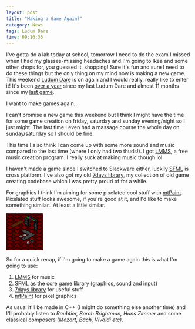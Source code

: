 ```yaml
---
layout: post
title: "Making a Game Again?"
category: News
tags: Ludum Dare
time: 09:16:36
---
```


I've gotta do a lab today at school, tomorrow I need to do the exam I missed when I had my glasses-missing headaches and I'm going to Ikea and some other shops for, you guessed it, shopping! Sure it's fun and sure I need to do these things but the only thing on my mind now is making a new game. This weekend [Ludum Dare](http://www.ludumdare.com/compo/) is on again and I would really, really like to enter it! It's been [over a year](http://www.ludumdare.com/compo/) since my last Ludum Dare and almost 11 months since my [last game](/blog/2010/06/06/wheres_teddy/).

I want to make games again..

I can't promise a new game this weekend but I think I might have the time for some game creation on friday, saturday and sunday evening/night so I just might. The last time I even had a massage course the whole day on sunday/saturday so I should be fine.

This time I also think I can come up with some more sound and music compared to the last time (where I only had two thuds!). I got [LMMS](http://lmms.sourceforge.net/), a free music creation program. I really suck at making music though lol.

I haven't made a game since I switched to Slackware either, luckily [SFML](http://www.sfml-dev.org/) is cross platform. I've also got my old [7days library](https://github.com/treeman/7days), my collection of old game creating codebase which I was pretty proud of for a while.

For graphics I think I'm aiming for some pixelated cool stuff with [mtPaint](http://mtpaint.sourceforge.net/). Pixelated stuff looks awesome, if you're good at it, and I'd like to make something similar.. At least a little similar.

![Unreleased fun pixel graphics](/images/games/koncept.png)

So for a quick recap, if I'm going to make a game again this is what I'm going to use:  

1.  [LMMS](http://lmms.sourceforge.net/) for music
2.  [SFML](http://www.sfml-dev.org/) as the core game library (graphics, sound and input)
3.  [7days library](https://github.com/treeman/7days) for useful stuff
4.  [mtPaint](http://mtpaint.sourceforge.net/) for pixel graphics

As usual it'll be made in C++ (I might do something else another time) and I'll probably listen to *Raubtier, Sarah Brightman, Hans Zimmer* and some classical composers *(Mozart, Bach, Vivaldi etc)*.

